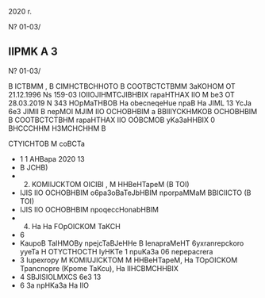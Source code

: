 <!-- image -->

2020 r.

N? 01-03/

## IIPMK A 3

N? 01-03/

<!-- image -->

B ICTBMM , B CIMHCTBCHHOTO B COOTBCTCTBMM 3aKOHOM OT 21.12.1996 Ns 159-03 IOIIOJIHMTCJIBHBIX rapaHTHAX IIO M be3 OT 28.03.2019 N 343 HOpMaTHBOB Ha obecneqeHue npaB Ha JIML 13 YcJa 6e3 JIMII B nepMOI MJIM IIO OCHOBHBIM a BBIIIYCKHMKOB OCHOBHBIM B COOTBCTCTBHM rapaHTHAX IIO OÓBCMOB yKa3aHHBIX 0 BHCCCHHM H3MCHCHHM B

CTYICHTOB M coBCTa

- 1 1 AHBapa 2020 13
- B JCHB)
- 2) KOMIIJCKTOM OICIBI , M HHBeHTapeM (B TOI)
- IJIS IIO OCHOBHBIM o6pa3oBaTeJbHBIM nporpaMMaM BBICIICTO (B TOI)
- IJIS IIO OCHOBHBIM npoqeccHonabHBIM
- 4) Ha Ha FOpOICKOM TaKCH
- 6
- KaupoB   TaIHMOBy npejcTaBJeHHe B IenapraMeHT 6yxranrepckoro yyeTa H OTYCTHOCTH IyHKTe 1 npuKa3a 06 nepepacrera
- 3 Iupexropy M KOMIUJICKTOM M HHBeHTapeM, Ha TOpOICKOM Tpancnopre (Kpome TaKcu), Ha IIHCBMCHHBIX
- 4 SBJISIOLMXCS 6e3 13
- 6 3a npHKa3a Ha IIO

<!-- image -->